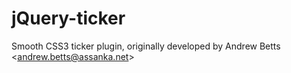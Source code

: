 jQuery-ticker
=============

Smooth CSS3 ticker plugin, originally developed by Andrew Betts &lt;andrew.betts@assanka.net>
